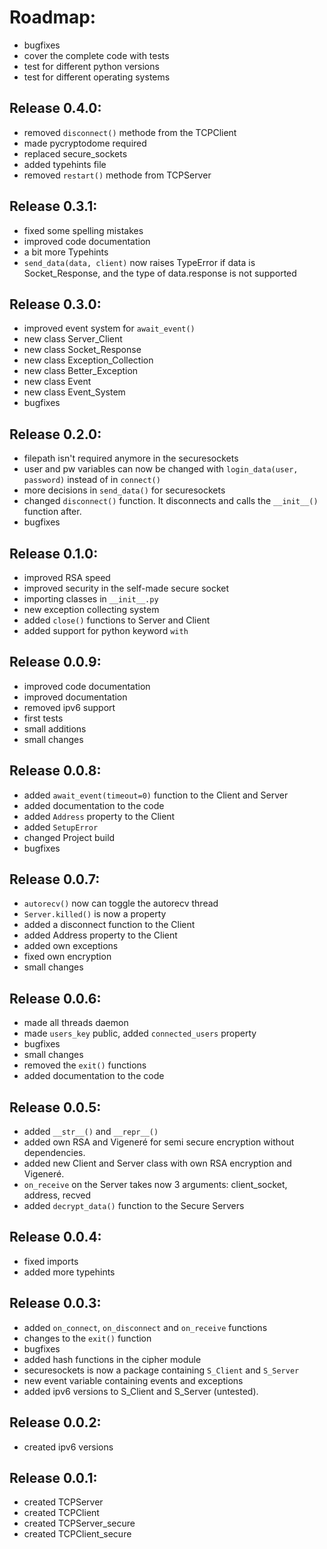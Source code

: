 # Roadmap: 

- bugfixes
- cover the complete code with tests
- test for different python versions
- test for different operating systems

## Release 0.4.0:
- removed `disconnect()` methode from the TCPClient
- made pycryptodome required
- replaced secure_sockets
- added typehints file
- removed `restart()` methode from TCPServer

## Release 0.3.1:  

- fixed some spelling mistakes
- improved code documentation
- a bit more Typehints
- `send_data(data, client)` now raises TypeError if data is Socket_Response, and the type of data.response is not 
    supported

## Release 0.3.0:  

- improved event system for `await_event()`  
- new class Server_Client  
- new class Socket_Response  
- new class Exception_Collection   
- new class Better_Exception  
- new class Event  
- new class Event_System  
- bugfixes

## Release 0.2.0:  

- filepath isn't required anymore in the securesockets  
- user and pw variables can now be changed with `login_data(user, password)` instead of in `connect()`  
- more decisions in `send_data()` for securesockets  
- changed `disconnect()` function. It disconnects and calls the `__init__()` function after.  
- bugfixes  

## Release 0.1.0:  

- improved RSA speed  
- improved security in the self-made secure socket  
- importing classes in `__init__.py`  
- new exception collecting system  
- added `close()` functions to Server and Client  
- added support for python keyword `with`  


## Release 0.0.9:

- improved code documentation  
- improved documentation  
- removed ipv6 support  
- first tests  
- small additions  
- small changes

## Release 0.0.8:

- added `await_event(timeout=0)` function to the Client and Server
- added documentation to the code
- added `Address` property to the Client
- added `SetupError`
- changed Project build  
- bugfixes

## Release 0.0.7:

- ``autorecv()`` now can toggle the autorecv thread
- ``Server.killed()`` is now a property
- added a disconnect function to the Client  
- added Address property to the Client  
- added own exceptions
- fixed own encryption  
- small changes

## Release 0.0.6:

- made all threads daemon 
- made `users_key` public, added `connected_users` property
- bugfixes
- small changes
- removed the ``exit()`` functions
- added documentation to the code

## Release 0.0.5:

- added `__str__()` and `__repr__()` 
- added own RSA and Vigeneré for semi secure encryption without dependencies.
- added new Client and Server class with own RSA encryption and Vigeneré.
- ``on_receive`` on the Server takes now 3 arguments: client_socket, address, recved
- added ``decrypt_data()`` function to the Secure Servers

## Release 0.0.4:

- fixed imports
- added more typehints

## Release 0.0.3:

- added `on_connect`, `on_disconnect` and `on_receive` functions
- changes to the `exit()` function
- bugfixes
- added hash functions in the cipher module
- securesockets is now a package containing `S_Client` and `S_Server`
- new event variable containing events and exceptions
- added ipv6 versions to S_Client and S_Server (untested).  

## Release 0.0.2:

- created ipv6 versions

## Release 0.0.1:

- created TCPServer
- created TCPClient
- created TCPServer_secure
- created TCPClient_secure